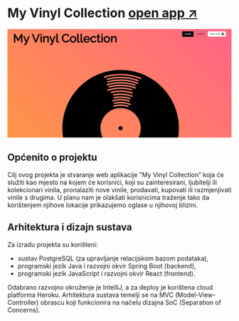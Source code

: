 # My Vinyl Collection [open app ↗️](https://my-vinyl-collection-frontend.herokuapp.com/)

![app screenshop](screenshot.png)

## Općenito o projektu

Cilj ovog projekta je stvaranje web aplikacije ”My Vinyl Collection” koja će služiti
kao mjesto na kojem će korisnici, koji su zainteresirani, ljubitelji ili kolekcionari vinila,
pronalaziti nove vinile, prodavati, kupovati ili razmjenjivati vinile s drugima.
U planu nam je olakšati korisnicima traženje tako da korištenjem njihove lokacije
prikazujemo oglase u njihovoj blizini.

## Arhitektura i dizajn sustava

Za izradu projekta su korišteni:
- sustav PostgreSQL (za upravljanje relacijskom bazom podataka),
- programski jezik Java i razvojni okvir Spring Boot (backend),
- programski jezik JavaScript i razvojni okvir React (frontend).

Odabrano razvojno okruženje je IntelliJ, a za deploy je korištena cloud platforma Heroku. 
Arhitektura sustava temelji se na MVC (Model-View-Controller) obrascu koji funkcionira na načelu dizajna SoC (Separation of Concerns).
